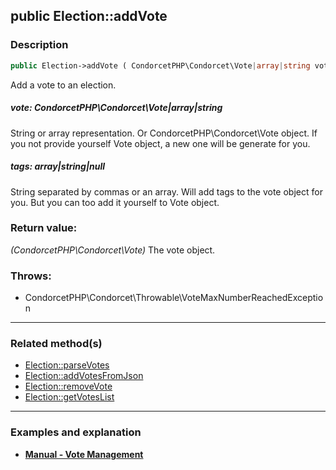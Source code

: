## public Election::addVote

### Description    

```php
public Election->addVote ( CondorcetPHP\Condorcet\Vote|array|string vote [, array|string|null tags = null] ): CondorcetPHP\Condorcet\Vote
```

Add a vote to an election.
    

##### **vote:** *CondorcetPHP\Condorcet\Vote|array|string*   
String or array representation. Or CondorcetPHP\Condorcet\Vote object. If you not provide yourself Vote object, a new one will be generate for you.    


##### **tags:** *array|string|null*   
String separated by commas or an array. Will add tags to the vote object for you. But you can too add it yourself to Vote object.    


### Return value:   

*(CondorcetPHP\Condorcet\Vote)* The vote object.



### Throws:   

* CondorcetPHP\Condorcet\Throwable\VoteMaxNumberReachedException

---------------------------------------

### Related method(s)      

* [Election::parseVotes](../Election%20Class/public%20Election--parseVotes.md)    
* [Election::addVotesFromJson](../Election%20Class/public%20Election--addVotesFromJson.md)    
* [Election::removeVote](../Election%20Class/public%20Election--removeVote.md)    
* [Election::getVotesList](../Election%20Class/public%20Election--getVotesList.md)    

---------------------------------------

### Examples and explanation

* **[Manual - Vote Management](https://github.com/julien-boudry/Condorcet/wiki/II-%23-B.-Vote-management-%23-1.-Add-Vote)**    
